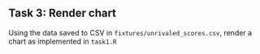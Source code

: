 ## Task 3: Render chart

Using the data saved to CSV in `fixtures/unrivaled_scores.csv`, render a chart as implemented in `task1.R`
